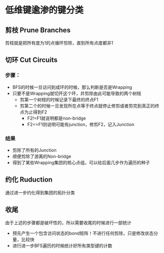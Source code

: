 # 低维键逾渗的键分类
## 剪枝 Prune Branches
剪枝就是把所有度为1的点循环剪除，直到所有点度都非1

## 切环 Cut Circuits
### 步骤：
+ BFS的时候一旦访问到成环的时候，那么判断是否是Wrapping
+ 只要不是Wrapping就切开这个环，并剪除由此可能导致的两个树枝
    + 剪第一个树枝的时候记录下最终的终点F1
    + 剪第二个的时候一旦发现所在点等于终点就停止修剪或者剪完到真正的终点为止得到F2
        + F2!=F1就说明都是non-bridge
        + F2==F1则说明可能有junction，修剪F2，记入Junction

### 结果
+ 剪除了所有的Junction
+ 顺便剪除了游离的Non-bridge
+ 得到了某些Wrapping集团的核心点组，可以给后面几步作为遍历的种子

## 约化 Ruduction
通过进一步约化得到集团的拓扑分类

## 收尾
由于上述的步骤都是破坏性的，所以需要收尾的时候进行一部统计

+ 预先产生一个包含访问状态的bond矩阵！不进行任何剪除，只是修改状态分量，比较快
+ 进行进一步BFS遍历的时候统计好所有类型键的计数
